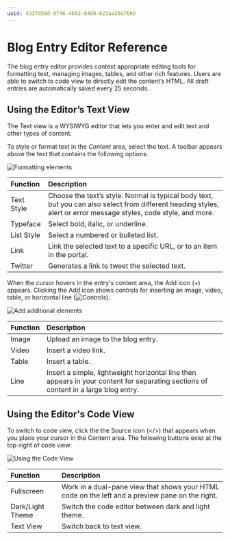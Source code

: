 ```yaml
---
uuid: 4337d59d-0f46-4b82-9409-023aa20a7b6b
---
```

# Blog Entry Editor Reference

The blog entry editor provides context appropriate editing tools for formatting text, managing images, tables, and other rich features. Users are able to switch to code view to directly edit the content’s HTML. All draft entries are automatically saved every 25 seconds.

## Using the Editor’s Text View

The Text view is a WYSIWYG editor that lets you enter and edit text and other types of content.

To style or format text in the _Content_ area, select the text. A toolbar appears above the text that contains the following options:

![Formatting elements](./blog-entry-editor-reference/images/01.png)

| Function | Description |
| :--- | :--- |
| Text Style | Choose the text’s style. Normal is typical body text, but you can also select from different heading styles, alert or error message styles, code style, and more. |
| Typeface | Select bold, italic, or underline. |
| List Style | Select a numbered or bulleted list. |
| Link | Link the selected text to a specific URL, or to an item in the portal. |
| Twitter | Generates a link to tweet the selected text. |

When the cursor hovers in the entry's content area, the Add icon (+) appears. Clicking the Add icon shows controls for inserting an image, video, table, or horizontal line (![Controls](../../images/icon-content-insert-controls.png)).

![Add additional elements](./blog-entry-editor-reference/images/02.png)

| Function | Description |
| :--- | :--- |
| Image | Upload an image to the blog entry. |
| Video | Insert a video link. |
| Table | Insert a table. |
| Line | Insert a simple, lightweight horizontal line then appears in your content for separating sections of content in a large blog entry. |

## Using the Editor's Code View

To switch to code view, click the the Source icon (</>) that appears when you place your cursor in the Content area. The following buttons exist at the top-right of code view:

![Using the Code View](./blog-entry-editor-reference/images/03.png)

| Function | Description |
| :--- | :--- |
| Fullscreen | Work in a dual-pane view that shows your HTML code on the left and a preview pane on the right. |
| Dark/Light Theme | Switch the code editor between dark and light theme. |
| Text View | Switch back to text view. |
